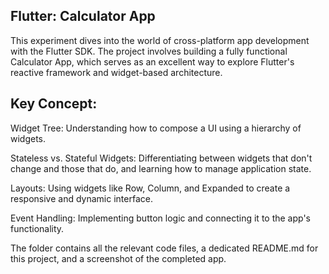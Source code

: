 
## Flutter: Calculator App
This experiment dives into the world of cross-platform app development with the Flutter SDK. The project involves building a fully functional Calculator App, which serves as an excellent way to explore Flutter's reactive framework and widget-based architecture.


## Key Concept:
Widget Tree: Understanding how to compose a UI using a hierarchy of widgets.

Stateless vs. Stateful Widgets: Differentiating between widgets that don't change and those that do, and learning how to manage application state.

Layouts: Using widgets like Row, Column, and Expanded to create a responsive and dynamic interface.

Event Handling: Implementing button logic and connecting it to the app's functionality.

The folder contains all the relevant code files, a dedicated README.md for this project, and a screenshot of the completed app.
